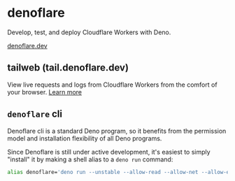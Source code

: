 # denoflare
Develop, test, and deploy Cloudflare Workers with Deno.

[denoflare.dev](https://denoflare.dev)

## tailweb (tail.denoflare.dev)

View live requests and logs from Cloudflare Workers from the comfort of your browser. [Learn more](./tailweb.md)

## `denoflare` cli

Denoflare cli is a standard Deno program, so it benefits from the permission model and installation flexibility of all Deno programs.

Since Denoflare is still under active development, it's easiest to simply "install" it by making a shell alias to a `deno run` command:

```sh
alias denoflare='deno run --unstable --allow-read --allow-net --allow-env https://raw.githubusercontent.com/skymethod/denoflare/0.1.0/cli/cli.ts'
```

